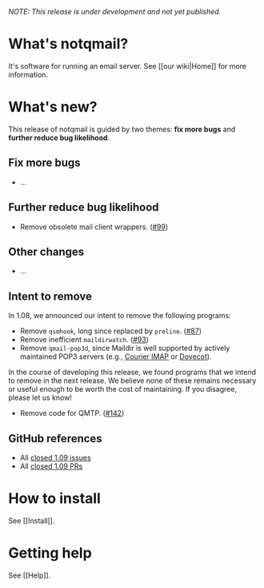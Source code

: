 _NOTE: This release is under development and not yet published._

# What's notqmail?

It's software for running an email server. See [[our wiki|Home]] for more information.


# What's new?

This release of notqmail is guided by two themes: **fix more bugs** and **further reduce bug likelihood**.

## Fix more bugs

- ...

## Further reduce bug likelihood

- Remove obsolete mail client wrappers. ([#99](https://github.com/notqmail/notqmail/pull/99))

## Other changes

- ...

## Intent to remove

In 1.08, we announced our intent to remove the following programs:

- Remove `qsmhook`, long since replaced by `preline`. ([#87](https://github.com/notqmail/notqmail/pull/87))
- Remove inefficient `maildirwatch`. ([#93](https://github.com/notqmail/notqmail/pull/93))
- Remove `qmail-pop3d`, since Maildir is well supported by actively maintained POP3 servers (e.g., [Courier IMAP](https://www.courier-mta.org/imap/) or [Dovecot](https://www.dovecot.org/)).

In the course of developing this release, we found programs that we intend to remove in the next release. We believe none of these remains necessary or useful enough to be worth the cost of maintaining. If you disagree, please let us know!

- Remove code for QMTP. ([#142](https://github.com/notqmail/notqmail/issues/142))

## GitHub references

- All [closed 1.09 issues](https://github.com/notqmail/notqmail/issues?q=is%3Aissue+is%3Aclosed+milestone%3A1.09)
- All [closed 1.09 PRs](https://github.com/notqmail/notqmail/pulls?q=is%3Apr+is%3Aclosed+milestone%3A1.09)


# How to install

See [[Install]].


# Getting help

See [[Help]].